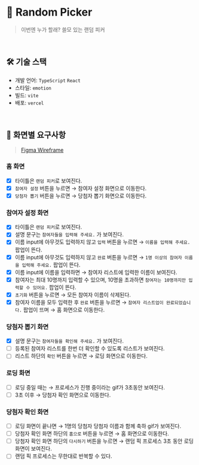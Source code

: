 # 🔀 Random Picker

> 이번엔 누가 할래? 쓸모 있는 랜덤 피커

<br/>

## 🛠️ 기술 스택

- 개발 언어: `TypeScript`  `React`
- 스타일: `emotion`
- 빌드: `vite`
- 배포: `vercel`

<br/>

## 🎨 화면별 요구사항

> [Figma Wireframe](https://www.figma.com/file/d7yiW5qlRtl0UhT50FHk1p/Random-Picker?type=design&node-id=0%3A1&mode=design&t=PeWor6U9vNubo9wC-1)

### 홈 화면

- [x]  타이틀은 `랜덤 피커`로 보여진다.
- [x]  `참여자 설정` 버튼을 누르면 → 참여자 설정 화면으로 이동한다.
- [x]  `당첨자 뽑기` 버튼을 누르면 → 당첨자 뽑기 화면으로 이동한다.

### 참여자 설정 화면

- [x]  타이틀은 `랜덤 피커`로 보여진다.
- [x]  설명 문구는 `참여자들을 입력해 주세요.` 가 보여진다.
- [x]  이름 input에 아무것도 입력하지 않고 `입력` 버튼을 누르면 → `이름을 입력해 주세요.` 팝업이 뜬다.
- [x]  이름 input에 아무것도 입력하지 않고 `완료` 버튼을 누르면 → `1명 이상의 참여자 이름을 입력해 주세요.` 팝업이 뜬다.
- [x]  이름 input에 이름을 입력하면 → 참여자 리스트에 입력한 이름이 보여진다.
- [x]  참여자는 최대 10명까지 입력할 수 있으며, 10명을 초과하면 `참여자는 10명까지만 입력할 수 있어요.` 팝업이 뜬다.
- [x]  `초기화` 버튼을 누르면 → 모든 참여자 이름이 삭제된다.
- [x]  참여자 이름을 모두 입력한 후 `완료` 버튼을 누르면 → `참여자 리스트업이 완료되었습니다.` 팝업이 뜨며 → 홈 화면으로 이동한다.

### 당첨자 뽑기 화면

- [x]  설명 문구는 `참여자들을 확인해 주세요.` 가 보여진다.
- [ ]  등록된 참여자 리스트를 한번 더 확인할 수 있도록 리스트가 보여진다.
- [ ]  리스트 하단의 `확인` 버튼을 누르면 → 로딩 화면으로 이동한다.

### 로딩 화면

- [ ]  로딩 중일 때는 → 프로세스가 진행 중이라는 gif가 3초동안 보여진다.
- [ ]  3초 이후 → 당첨자 확인 화면으로 이동한다.

### 당첨자 확인 화면

- [ ]  로딩 화면이 끝나면 → 1명의 당첨자 당첨자 이름과 함께 축하 gif가 보여진다.
- [ ]  당첨자 확인 화면 하단의 `홈으로` 버튼을 누르면 → 홈 화면으로 이동한다.
- [ ]  당첨자 확인 화면 하단의 `다시하기` 버튼을 누르면 → 랜덤 픽 프로세스 3초 동안 로딩 화면이 보여진다.
- [ ]  랜덤 픽 프로세스는 무한대로 반복할 수 있다.

